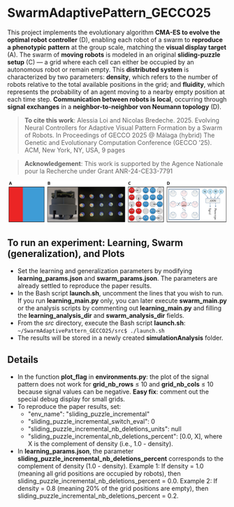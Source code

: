 # SwarmAdaptivePattern_GECCO25
This project implements the evolutionary algorithm **CMA-ES to evolve the optimal robot controller** (D), enabling each robot of a swarm to **reproduce a phenotypic pattern** at the group scale, matching the **visual display target** (A). The swarm of **moving robots** is modeled in an original **sliding-puzzle setup** (C) — a grid where each cell can either be occupied by an autonomous robot or remain empty. This **distributed system** is characterized by two parameters: **density**, which refers to the number of robots relative to the total available positions in the grid; and **fluidity**, which represents the probability of an agent moving to a nearby empty position at each time step. **Communication between robots is local**, occurring through **signal exchanges** in a **neighbor-to-neighbor von Neumann topology** (D).

> **To cite this work**: Alessia Loi and Nicolas Bredeche. 2025. Evolving Neural Controllers for Adaptive Visual Pattern Formation by a Swarm of Robots. In Proceedings of GECCO 2025 @ Málaga (hybrid) The Genetic and Evolutionary Computation Conference (GECCO ’25). ACM, New York, NY, USA, 9 pages

> **Acknowledgement**: This work is supported by the Agence Nationale pour la Recherche under Grant ANR-24-CE33-7791

![Research summary](src/teaser_V2.png)

## **To run an experiment: Learning, Swarm (generalization), and Plots**

-   Set the learning and generalization parameters by modifying **learning_params.json** and **swarm_params.json**. The parameters are already settled to reproduce the paper results.
-   In the Bash script **launch.sh**, uncomment the lines that you wish to run. If you run **learning_main.py** only, you can later execute **swarm_main.py** or the analysis scripts by commenting out **learning_main.py** and filling the **learning_analysis_dir** and **swarm_analysis_dir** fields.
-   From the *src* directory, execute the Bash script **launch.sh**:
    `~/SwarmAdaptivePattern_GECCO25/src$ ./launch.sh` 
-   The results will be stored in a newly created **simulationAnalysis** folder.


## Details
- In the function **plot_flag** in **environments.py**: the plot of the signal pattern does not work for **grid_nb_rows** ≤ 10 and **grid_nb_cols** ≤ 10 because signal values can be negative. **Easy fix**: comment out the special debug display for small grids.
- To reproduce the paper results, set:
  - "env_name": "sliding_puzzle_incremental"
  - "sliding_puzzle_incremental_switch_eval": 0
  - "sliding_puzzle_incremental_nb_deletions_units": null
  - "sliding_puzzle_incremental_nb_deletions_percent": [0.0, X], where X is the complement of density (i.e., 1.0 - density).
- In **learning_params.json**, the parameter **sliding_puzzle_incremental_nb_deletions_percent** corresponds to the complement of density (1.0 - density).
  Example 1: If density = 1.0 (meaning all grid positions are occupied by robots), then sliding_puzzle_incremental_nb_deletions_percent = 0.0.
  Example 2: If density = 0.8 (meaning 20% of the grid positions are empty), then sliding_puzzle_incremental_nb_deletions_percent = 0.2.
